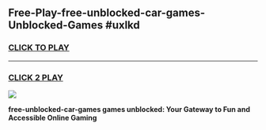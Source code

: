 
## Free-Play-free-unblocked-car-games-Unblocked-Games #uxlkd
<h3>
<a href="https://news.freeplayer.one?title=free-unblocked-car-games&ref=8M">CLICK TO PLAY</a></h3>
<hr>

<h3>
<a href="https://news.freeplayer.one?title=free-unblocked-car-games&ref=8M">CLICK 2 PLAY</a>
  
</h3>

<a href="https://news.freeplayer.one?title=free-unblocked-car-games&ref=8M"><img src="https://clearcache.store/games.png"></a>


**free-unblocked-car-games games unblocked: Your Gateway to Fun and Accessible Online Gaming**

